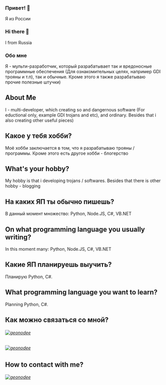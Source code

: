 ### Привет! 👋
Я из России
### Hi there 👋
I from Russia
### Обо мне
Я - мульти-разработчик, который разрабатывает так и вредоносные программные обеспечения (Для ознакомительных целях, например GDI трояны и т.п), так и обычные. Кроме этого я также разрабатываю прочие полезные штучки)
## About Me
I - multi-developer, which creating so and dangernous software (For eductional only, example GDI trojans and etc), and ordinary. Besides that i also creating other useful pieces)
## Какое у тебя хобби?
Моё хобби заключается в том, что я разрабатываю трояны / программы. Кроме этого есть другое хобби - блогерство
## What's your hobby?
My hobby is that i developing trojans / softwares. Besides that there is other hobby - blogging
## На каких ЯП ты обычно пишешь?
В данный момент множество: Python, Node.JS, C#, VB.NET
## On what programming language you usually writing?
In this moment many: Python, Node.JS, C#, VB.NET
## Какие ЯП планируешь выучить?
Планирую Python, C#.
## What programming language you want to learn?
Planning Python, C#.
## Как можно связаться со мной?
###### [![geonodee](https://img.shields.io/badge/Телеграм-blue?style=for-the-badge&logo=Telegram)](https://t.me/SuperTank1337)
###### [![geonodee](https://img.shields.io/badge/Дискорд-9cf?style=for-the-badge&logo=Discord)](https://discord.gg/Pnc9mPZQfp)
## How to contact with me?
###### [![geonodee](https://img.shields.io/badge/Telegram-blue?style=for-the-badge&logo=Telegram)](https://t.me/SuperTank1337)
